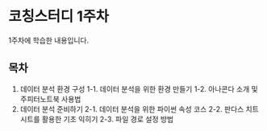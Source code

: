 # 코칭스터디 1주차
1주차에 학습한 내용입니다.    


## 목차
1. 데이터 분석 환경 구성
   1-1. 데이터 분석을 위한 환경 만들기
   1-2. 아나콘다 소개 및 주피터노트북 사용법
2. 데이터 분석 준비하기
   2-1. 데이터 분석을 위한 파이썬 속성 코스
   2-2. 판다스 치트시트를 활용한 기초 익히기
   2-3. 파일 경로 설정 방법
